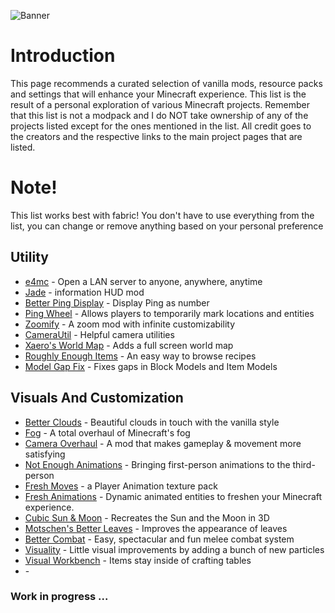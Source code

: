 ![Banner](https://cdn.discordapp.com/attachments/1108793724575686738/1281985218240184430/Test.png?ex=66ddb546&is=66dc63c6&hm=d0157f3eb16d3c9738f8f2dff22c876af41dfb3c4d94761ea65e70d972b7bccf&)
# Introduction
This page recommends a curated selection of vanilla mods, resource packs and settings that will enhance your Minecraft experience.
This list is the result of a personal exploration of various Minecraft projects.
Remember that this list is not a modpack and I do NOT take ownership of any of the projects listed except for the ones mentioned in the list. All credit goes to the creators and the respective links to the main project pages that are listed.

# Note!
This list works best with fabric!
You don't have to use everything from the list, you can change or remove anything based on your personal preference

## Utility
- [e4mc](https://e4mc.link/) - Open a LAN server to anyone, anywhere, anytime
- [Jade](https://modrinth.com/mod/jade) - information HUD mod
- [Better Ping Display](https://modrinth.com/mod/better-ping-display-fabric) - Display Ping as number
- [Ping Wheel](https://modrinth.com/mod/ping-wheel) - Allows players to temporarily mark locations and entities
- [Zoomify](https://modrinth.com/mod/zoomify) - A zoom mod with infinite customizability
- [CameraUtil](https://modrinth.com/mod/camera-utils) - Helpful camera utilities
- [Xaero's World Map](https://modrinth.com/mod/xaeros-world-map) - Adds a full screen world map
- [Roughly Enough Items](https://modrinth.com/mod/rei) - An easy way to browse recipes
- [Model Gap Fix](https://modrinth.com/mod/modelfix) - Fixes gaps in Block Models and Item Models
## Visuals And Customization
- [Better Clouds](https://modrinth.com/mod/better-clouds) - Beautiful clouds in touch with the vanilla style
- [Fog](https://modrinth.com/mod/fog) - A total overhaul of Minecraft's fog
- [Camera Overhaul](https://modrinth.com/mod/cameraoverhaul) - A mod that makes gameplay & movement more satisfying
- [Not Enough Animations](https://modrinth.com/mod/not-enough-animations) - Bringing first-person animations to the third-person
- [Fresh Moves](https://modrinth.com/resourcepack/tras-fresh-player) - a Player Animation texture pack
- [Fresh Animations](https://modrinth.com/resourcepack/fresh-animations) - Dynamic animated entities to freshen your Minecraft experience.
- [Cubic Sun & Moon](https://modrinth.com/resourcepack/cubic-sun-moon) - Recreates the Sun and the Moon in 3D
- [Motschen's Better Leaves](https://modrinth.com/resourcepack/better-leaves) - Improves the appearance of leaves
- [Better Combat](https://modrinth.com/mod/better-combat) - Easy, spectacular and fun melee combat system
- [Visuality](https://modrinth.com/mod/visuality) - Little visual improvements by adding a bunch of new particles
- [Visual Workbench](https://modrinth.com/mod/visual-workbench) - Items stay inside of crafting tables
- []() -
### Work in progress ...

